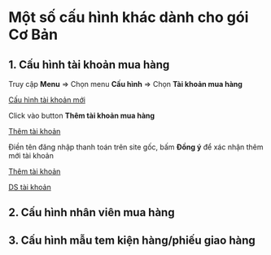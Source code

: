 # Một số cấu hình khác dành cho gói Cơ Bản

## 1. Cấu hình tài khoản mua hàng

Truy cập **Menu** => Chọn menu **Cấu hình** => Chọn **Tài khoản mua hàng**

[Cấu hình tài khoản mới](https://user-images.githubusercontent.com/73226975/175525882-ac185896-1969-4f0a-9182-53b248cba556.png)

Click vào button **Thêm tài khoản mua hàng**

[Thêm tài khoản](https://user-images.githubusercontent.com/73226975/175526816-10d2926d-d0bd-4c18-b363-d1660095cd81.png)

Điền tên đăng nhập thanh toán trên site gốc, bấm **Đồng ý** để xác nhận thêm mới tài khoản

[Thêm tài khoản](https://user-images.githubusercontent.com/73226975/175526915-e5d3bf3e-b7a1-4ac1-bf62-3f3ed92ee735.png)


[DS tài khoản](https://user-images.githubusercontent.com/73226975/175527361-a0867aad-1449-4647-8c03-76f147471499.png)

## 2. Cấu hình nhân viên mua hàng


## 3. Cấu hình mẫu tem kiện hàng/phiếu giao hàng
